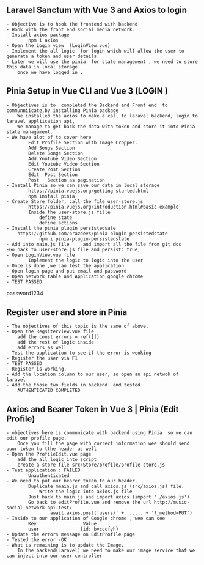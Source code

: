 ## Laravel Sanctum with Vue 3 and Axios to login
    - Objective is to hook the frontend with backend 
    - Hook with the front end social media network.
    - Install axios package
            npm i axios     
    - Open the Login view  (LoginView.vue)
    - Implement the all logic  for login which will allow the user to generate a token and user details.
    - Later we will use the pinia  for state management , we need to store this data in local storage
        once we have logged in .

## Pinia Setup in Vue CLI and Vue 3 (LOGIN )
    - Objectives is to  completed the Backend and Front end  to communniicate,by installing Pinia package
        We installed the axios to make a call to laravel backend, login to laravel appliication api,
        We manage to get back the data with token and store it into Pinia state managament.
    - We have alot of to cover here
            Edit Profile Section with Image Cropper.
            Add Songs Section
            Delete Songs Section
            Add Youtube Video Section
            Edit Youtube Video Section
            Create Post Section
            Edit  Post Section
            Post   Section as pagination 
    - Install Pinia so we can save our data in local storage
            https://pinia.vuejs.org/getting-started.html
            npm install pinia
    - Create Store folder, call the file user-store.js
            https://pinia.vuejs.org/introduction.html#basic-example
            Inside the user-store.js fille
                define state
                define actions
    - Install the pinia plugin persistedsate 
        https://github.com/prazdevs/pinia-plugin-persistedstate
                npm i pinia-plugin-persistedstate
    - Add into main.js file     and import all the file from git doc
    -Go back to user-store.js file and persist: true,
    - Open LoginView.vue file
            Implement the logic to logic into the user
    - Once is done ,we can test the application
    - Open login page and put email and password
    - Open network table and Application google chrome
    - TEST PASSED
password1234
## Register user and store in Pinia
    - The objectives of this topic is the same of above.
    - Open the RegsiterView.vue file .
        add the const errors = ref([])
        add the rest of logic inside
        add errors as well
    - Test the application to see if the error is weoking
    - Register the user via F1
    - TEST PASSED
    - Register is working.
    - Add the location column to our user, so open an api netwok of laravel
    - Add the those two fields in backend  and tested 
        AUTHENTICATED COMPLETED 

## Axios and Bearer Token in Vue 3 | Pinia  (Edit Profile)
    - objectives here is communicate with backend using Pinia  so we can edit our profile page.
        Once you fill the page with correct information wee should send ouur token to tthe header as well
    - Open the ProfileEdit.vue page 
        add the all logic into script 
        create a store file src/Store/profile/profile-store.js
    - Test application : FAILED
            Unauthenticated
    - We need to put our bearer token to our header.
            Duplicate mmain.js and call axios.js (src/axios.js) file.
                Write the logic into axios.js file 
            Just back to main.js and import axios (import './axios.js')
            Go back to editProfile.vue and remove the url http://music-social-network-api.test/
                    await.axios.post('users/' + ...... + '?_method=PUT')
    - Inside to our application of Google chrome , wee can see 
            Key                 Value
            user               {id: bvcccfyh}
    - Update the errors message on EditProfile page
    - Tested the error -OK
    - What is remaining is to update the Image.
        In the backend(Laravel) we need to make our image service that we can inject into our user controller
















        